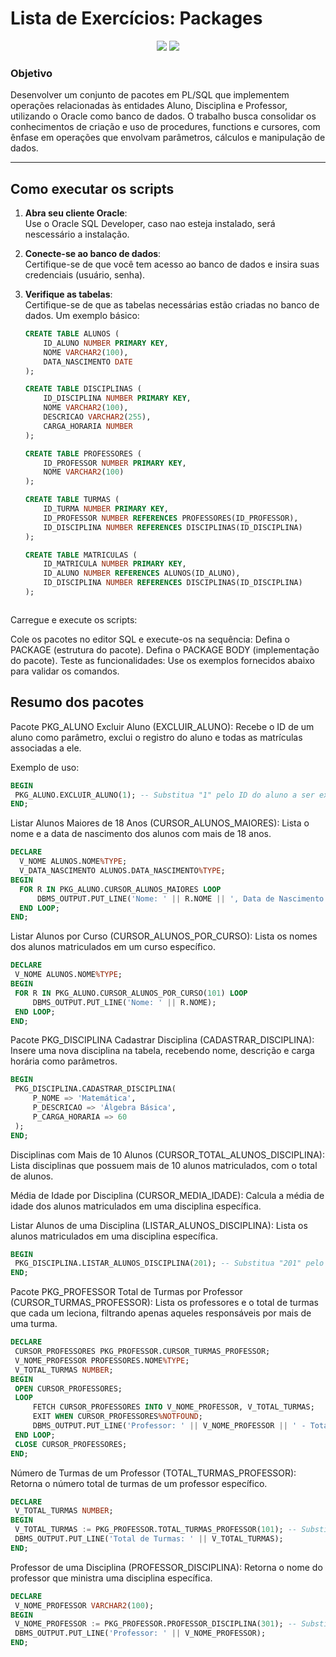 # **Lista de Exercícios: Packages**
<p align="center">
  <img src="https://img.shields.io/badge/Oracle-F80000?style=for-the-badge&logo=oracle&logoColor=white" />
  <img src="https://img.shields.io/badge/Database-000000?style=for-the-badge&logo=database&logoColor=white" />
</p>


### Objetivo
Desenvolver um conjunto de pacotes em PL/SQL que implementem operações relacionadas às entidades Aluno, Disciplina e Professor, utilizando o Oracle como banco de dados. O trabalho busca consolidar os conhecimentos de criação e uso de procedures, functions e cursores, com ênfase em operações que envolvam parâmetros, cálculos e manipulação de dados.

---

## **Como executar os scripts**

1. **Abra seu cliente Oracle**:  
   Use o Oracle SQL Developer, caso nao esteja instalado, será nescessário a instalação.

2. **Conecte-se ao banco de dados**:  
   Certifique-se de que você tem acesso ao banco de dados e insira suas credenciais (usuário, senha).

3. **Verifique as tabelas**:  
   Certifique-se de que as tabelas necessárias estão criadas no banco de dados. Um exemplo básico:

   ```sql
   CREATE TABLE ALUNOS (
       ID_ALUNO NUMBER PRIMARY KEY,
       NOME VARCHAR2(100),
       DATA_NASCIMENTO DATE
   );

   CREATE TABLE DISCIPLINAS (
       ID_DISCIPLINA NUMBER PRIMARY KEY,
       NOME VARCHAR2(100),
       DESCRICAO VARCHAR2(255),
       CARGA_HORARIA NUMBER
   );

   CREATE TABLE PROFESSORES (
       ID_PROFESSOR NUMBER PRIMARY KEY,
       NOME VARCHAR2(100)
   );

   CREATE TABLE TURMAS (
       ID_TURMA NUMBER PRIMARY KEY,
       ID_PROFESSOR NUMBER REFERENCES PROFESSORES(ID_PROFESSOR),
       ID_DISCIPLINA NUMBER REFERENCES DISCIPLINAS(ID_DISCIPLINA)
   );

   CREATE TABLE MATRICULAS (
       ID_MATRICULA NUMBER PRIMARY KEY,
       ID_ALUNO NUMBER REFERENCES ALUNOS(ID_ALUNO),
       ID_DISCIPLINA NUMBER REFERENCES DISCIPLINAS(ID_DISCIPLINA)
   );



Carregue e execute os scripts:

Cole os pacotes no editor SQL e execute-os na sequência:
Defina o PACKAGE (estrutura do pacote).
Defina o PACKAGE BODY (implementação do pacote).
Teste as funcionalidades:
Use os exemplos fornecidos abaixo para validar os comandos.

## **Resumo dos pacotes**
Pacote PKG_ALUNO
Excluir Aluno (EXCLUIR_ALUNO):
Recebe o ID de um aluno como parâmetro, exclui o registro do aluno e todas as matrículas associadas a ele.

Exemplo de uso:

   ```sql
BEGIN
    PKG_ALUNO.EXCLUIR_ALUNO(1); -- Substitua "1" pelo ID do aluno a ser excluído.
END;
   ```
Listar Alunos Maiores de 18 Anos (CURSOR_ALUNOS_MAIORES):
Lista o nome e a data de nascimento dos alunos com mais de 18 anos.

  ```sql
DECLARE
    V_NOME ALUNOS.NOME%TYPE;
    V_DATA_NASCIMENTO ALUNOS.DATA_NASCIMENTO%TYPE;
BEGIN
    FOR R IN PKG_ALUNO.CURSOR_ALUNOS_MAIORES LOOP
        DBMS_OUTPUT.PUT_LINE('Nome: ' || R.NOME || ', Data de Nascimento: ' || R.DATA_NASCIMENTO);
    END LOOP;
END;
   ```

Listar Alunos por Curso (CURSOR_ALUNOS_POR_CURSO):
Lista os nomes dos alunos matriculados em um curso específico.

   ```sql
DECLARE
    V_NOME ALUNOS.NOME%TYPE;
BEGIN
    FOR R IN PKG_ALUNO.CURSOR_ALUNOS_POR_CURSO(101) LOOP
        DBMS_OUTPUT.PUT_LINE('Nome: ' || R.NOME);
    END LOOP;
END;
   ```

Pacote PKG_DISCIPLINA
Cadastrar Disciplina (CADASTRAR_DISCIPLINA):
Insere uma nova disciplina na tabela, recebendo nome, descrição e carga horária como parâmetros.

   ```sql
BEGIN
    PKG_DISCIPLINA.CADASTRAR_DISCIPLINA(
        P_NOME => 'Matemática',
        P_DESCRICAO => 'Álgebra Básica',
        P_CARGA_HORARIA => 60
    );
END;
   ```

Disciplinas com Mais de 10 Alunos (CURSOR_TOTAL_ALUNOS_DISCIPLINA):
Lista disciplinas que possuem mais de 10 alunos matriculados, com o total de alunos.

Média de Idade por Disciplina (CURSOR_MEDIA_IDADE):
Calcula a média de idade dos alunos matriculados em uma disciplina específica.

Listar Alunos de uma Disciplina (LISTAR_ALUNOS_DISCIPLINA):
Lista os alunos matriculados em uma disciplina específica.

   ```sql
BEGIN
    PKG_DISCIPLINA.LISTAR_ALUNOS_DISCIPLINA(201); -- Substitua "201" pelo ID da disciplina.
END;
   ```

Pacote PKG_PROFESSOR
Total de Turmas por Professor (CURSOR_TURMAS_PROFESSOR):
Lista os professores e o total de turmas que cada um leciona, filtrando apenas aqueles responsáveis por mais de uma turma.

   ```sql
DECLARE
    CURSOR_PROFESSORES PKG_PROFESSOR.CURSOR_TURMAS_PROFESSOR;
    V_NOME_PROFESSOR PROFESSORES.NOME%TYPE;
    V_TOTAL_TURMAS NUMBER;
BEGIN
    OPEN CURSOR_PROFESSORES;
    LOOP
        FETCH CURSOR_PROFESSORES INTO V_NOME_PROFESSOR, V_TOTAL_TURMAS;
        EXIT WHEN CURSOR_PROFESSORES%NOTFOUND;
        DBMS_OUTPUT.PUT_LINE('Professor: ' || V_NOME_PROFESSOR || ' - Total de Turmas: ' || V_TOTAL_TURMAS);
    END LOOP;
    CLOSE CURSOR_PROFESSORES;
END;
   ```

Número de Turmas de um Professor (TOTAL_TURMAS_PROFESSOR):
Retorna o número total de turmas de um professor específico.

   ```sql
DECLARE
    V_TOTAL_TURMAS NUMBER;
BEGIN
    V_TOTAL_TURMAS := PKG_PROFESSOR.TOTAL_TURMAS_PROFESSOR(101); -- Substitua "101" pelo ID do professor.
    DBMS_OUTPUT.PUT_LINE('Total de Turmas: ' || V_TOTAL_TURMAS);
END;
   ```
Professor de uma Disciplina (PROFESSOR_DISCIPLINA):
Retorna o nome do professor que ministra uma disciplina específica.

   ```sql
DECLARE
    V_NOME_PROFESSOR VARCHAR2(100);
BEGIN
    V_NOME_PROFESSOR := PKG_PROFESSOR.PROFESSOR_DISCIPLINA(301); -- Substitua "301" pelo ID da disciplina.
    DBMS_OUTPUT.PUT_LINE('Professor: ' || V_NOME_PROFESSOR);
END;
   ```
